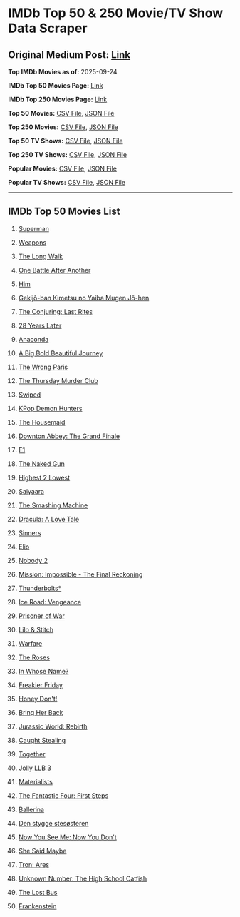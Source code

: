 # IMDb Top 50 & 250 Movie/TV Show Data Scraper

## Original Medium Post: [Link](https://medium.com/@nishantsahoo/which-movie-should-i-watch-5c83a3c0f5b1)

**Top IMDb Movies as of:** 2025-09-24

**IMDb Top 50 Movies Page:** [Link](https://www.imdb.com/search/title/?title_type=feature&release_date=2025-01-01,2025-12-31)

**IMDb Top 250 Movies Page:** [Link](https://www.imdb.com/chart/top/)

**Top 50 Movies:** [CSV File](/data/top50/movies.csv), [JSON File](/data/top50/movies.json)

**Top 250 Movies:** [CSV File](/data/top250/movies.csv), [JSON File](/data/top250/movies.json)

**Top 50 TV Shows:** [CSV File](/data/top50/shows.csv), [JSON File](/data/top50/shows.json)

**Top 250 TV Shows:** [CSV File](/data/top250/shows.csv), [JSON File](/data/top250/shows.json)

**Popular Movies:** [CSV File](/data/popular/movies.csv), [JSON File](/data/popular/movies.json)

**Popular TV Shows:** [CSV File](/data/popular/shows.csv), [JSON File](/data/popular/shows.json)

---

## IMDb Top 50 Movies List

1. [Superman](https://www.imdb.com/title/tt5950044/)

2. [Weapons](https://www.imdb.com/title/tt26581740/)

3. [The Long Walk](https://www.imdb.com/title/tt10374610/)

4. [One Battle After Another](https://www.imdb.com/title/tt30144839/)

5. [Him](https://www.imdb.com/title/tt20990442/)

6. [Gekijô-ban Kimetsu no Yaiba Mugen Jô-hen](https://www.imdb.com/title/tt32820897/)

7. [The Conjuring: Last Rites](https://www.imdb.com/title/tt22898462/)

8. [28 Years Later](https://www.imdb.com/title/tt10548174/)

9. [Anaconda](https://www.imdb.com/title/tt33244668/)

10. [A Big Bold Beautiful Journey](https://www.imdb.com/title/tt13650700/)

11. [The Wrong Paris](https://www.imdb.com/title/tt33039440/)

12. [The Thursday Murder Club](https://www.imdb.com/title/tt12001534/)

13. [Swiped](https://www.imdb.com/title/tt31909270/)

14. [KPop Demon Hunters](https://www.imdb.com/title/tt14205554/)

15. [The Housemaid](https://www.imdb.com/title/tt27543632/)

16. [Downton Abbey: The Grand Finale](https://www.imdb.com/title/tt31888477/)

17. [F1](https://www.imdb.com/title/tt16311594/)

18. [The Naked Gun](https://www.imdb.com/title/tt3402138/)

19. [Highest 2 Lowest](https://www.imdb.com/title/tt31194612/)

20. [Saiyaara](https://www.imdb.com/title/tt28037987/)

21. [The Smashing Machine](https://www.imdb.com/title/tt11214558/)

22. [Dracula: A Love Tale](https://www.imdb.com/title/tt31434030/)

23. [Sinners](https://www.imdb.com/title/tt31193180/)

24. [Elio](https://www.imdb.com/title/tt4900148/)

25. [Nobody 2](https://www.imdb.com/title/tt28996126/)

26. [Mission: Impossible - The Final Reckoning](https://www.imdb.com/title/tt9603208/)

27. [Thunderbolts\*](https://www.imdb.com/title/tt20969586/)

28. [Ice Road: Vengeance](https://www.imdb.com/title/tt27621210/)

29. [Prisoner of War](https://www.imdb.com/title/tt33057137/)

30. [Lilo & Stitch](https://www.imdb.com/title/tt11655566/)

31. [Warfare](https://www.imdb.com/title/tt31434639/)

32. [The Roses](https://www.imdb.com/title/tt31973693/)

33. [In Whose Name?](https://www.imdb.com/title/tt34385058/)

34. [Freakier Friday](https://www.imdb.com/title/tt31956415/)

35. [Honey Don't!](https://www.imdb.com/title/tt30645201/)

36. [Bring Her Back](https://www.imdb.com/title/tt32246771/)

37. [Jurassic World: Rebirth](https://www.imdb.com/title/tt31036941/)

38. [Caught Stealing](https://www.imdb.com/title/tt1493274/)

39. [Together](https://www.imdb.com/title/tt31184028/)

40. [Jolly LLB 3](https://www.imdb.com/title/tt27996020/)

41. [Materialists](https://www.imdb.com/title/tt30253473/)

42. [The Fantastic Four: First Steps](https://www.imdb.com/title/tt10676052/)

43. [Ballerina](https://www.imdb.com/title/tt7181546/)

44. [Den stygge stesøsteren](https://www.imdb.com/title/tt29344903/)

45. [Now You See Me: Now You Don't](https://www.imdb.com/title/tt4712810/)

46. [She Said Maybe](https://www.imdb.com/title/tt36754289/)

47. [Tron: Ares](https://www.imdb.com/title/tt6604188/)

48. [Unknown Number: The High School Catfish](https://www.imdb.com/title/tt37674426/)

49. [The Lost Bus](https://www.imdb.com/title/tt21103218/)

50. [Frankenstein](https://www.imdb.com/title/tt1312221/)
